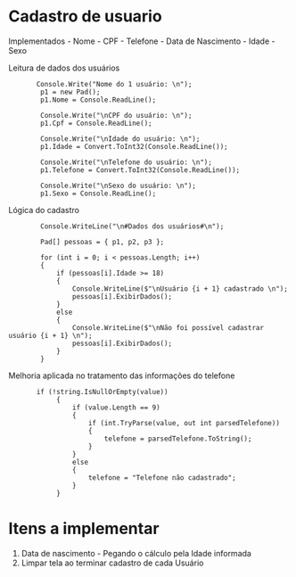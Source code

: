 # Cadastro de usuario

Implementados - Nome - CPF - Telefone - Data de Nascimento - Idade - Sexo
 


Leitura de dados dos usuários

           Console.Write("Nome do 1 usuário: \n");
            p1 = new Pad();
            p1.Nome = Console.ReadLine();

            Console.Write("\nCPF do usuário: \n");
            p1.Cpf = Console.ReadLine();

            Console.Write("\nIdade do usuário: \n");
            p1.Idade = Convert.ToInt32(Console.ReadLine());

            Console.Write("\nTelefone do usuário: \n");
            p1.Telefone = Convert.ToInt32(Console.ReadLine());

            Console.Write("\nSexo do usuário: \n");
            p1.Sexo = Console.ReadLine();
            
Lógica do cadastro

            Console.WriteLine("\n#Dados dos usuários#\n");

            Pad[] pessoas = { p1, p2, p3 };

            for (int i = 0; i < pessoas.Length; i++)
            {
                if (pessoas[i].Idade >= 18)
                {
                    Console.WriteLine($"\nUsuário {i + 1} cadastrado \n");
                    pessoas[i].ExibirDados();
                }
                else
                {
                    Console.WriteLine($"\nNão foi possível cadastrar usuário {i + 1} \n");
                    pessoas[i].ExibirDados();
                }
            }
            
            
Melhoria aplicada no tratamento das informações do telefone

           if (!string.IsNullOrEmpty(value))
                {
                    if (value.Length == 9)
                    {
                        if (int.TryParse(value, out int parsedTelefone))
                        {
                            telefone = parsedTelefone.ToString();
                        }
                    }
                    else
                    {
                        telefone = "Telefone não cadastrado";
                    }
                }

# Itens a implementar 

1. Data de nascimento - Pegando o cálculo pela Idade informada 
2. Limpar tela ao terminar cadastro de cada Usuário
